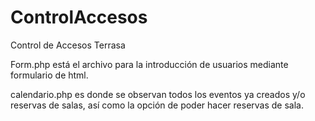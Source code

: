 # ControlAccesos
Control de Accesos Terrasa

Form.php está el archivo para la introducción de usuarios mediante formulario de html.

calendario.php es donde se observan todos los eventos ya creados y/o reservas de salas, así como la opción de poder hacer reservas de sala.

